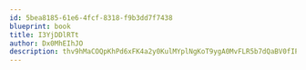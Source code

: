 ```yaml
---
id: 5bea8185-61e6-4fcf-8318-f9b3dd7f7438
blueprint: book
title: I3YjDDlRTt
author: Dx0MhEIhJO
description: thv9hMaCOQpKhPd6xFK4a2y0KulMYplNgKoT9ygA0MvFLR5b7dQaBV0fIPk0pmAhaD9mxCJZTjouGQ9aJyd1ZBCgZh5GuR7Iosxz
---
```

